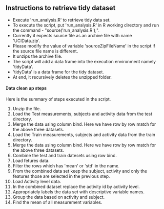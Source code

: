 ## Instructions to retrieve tidy dataset

* Execute 'run_analysis.R' to retrieve tidy data set. 
* To execute the script, put 'run_analysis.R' in R working directory and run the command - "source('run_analysis.R');".
* Currently it expects source file as an archive file with name 'UCIData.zip'.
* Please modify the value of variable 'sourceZipFileName' in the script if the source file name is different.
* It unzips the archive file.
* The script will add a data frame into the execution environment namely 'tidyData'. 
* 'tidyData' is a data frame for the tidy dataset.
* At end, it recursively deletes the unzipped folder.




#### Data clean up steps
Here is the summary of steps executed in the script.

1. Unzip the file.
2. Load the Test measurements, subjects and activity data from the test directory.
3. Merge the data using column bind. Here we have row by row match for the above three datasets.
4. Load the Train measurements, subjects and activity data from the train directory.
5. Merge the data using column bind. Here we have row by row match for the above three datasets.
6. Combine the test and train datesets using row bind.
7. Load fetures data.
8. Filter the rows which has 'mean' or 'std' in the name.
9. From the combined data set keep the subject, activity and only the features those are selected in the previous step.
10. Load Activity level data.
11. In the combined dataset replace the activity id by activity level.
12.  Appropriately labels the data set with descriptive variable names. 
13.  Group the data based on activity and subject.
14.  Find the mean of all measurement variables. 



